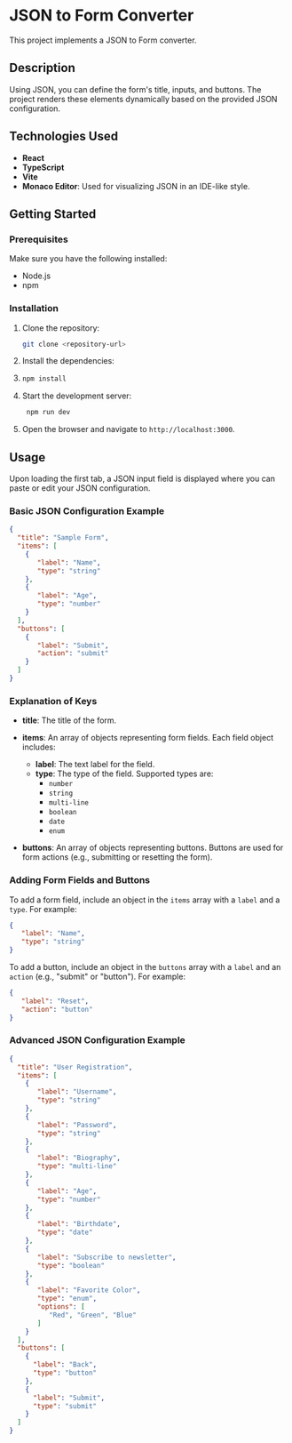# JSON to Form Converter

This project implements a JSON to Form converter.

## Description

Using JSON, you can define the form's title, inputs, and buttons. The project renders these elements dynamically based on the provided JSON configuration.

## Technologies Used

- **React**
- **TypeScript**
- **Vite**
- **Monaco Editor**: Used for visualizing JSON in an IDE-like style.

## Getting Started

### Prerequisites

Make sure you have the following installed:

- Node.js
- npm

### Installation

1. Clone the repository:
   ```sh
   git clone <repository-url>
    ```
2. Install the dependencies:
3. ```sh
   npm install
   ```
4. Start the development server:
   ```sh
    npm run dev
    ```
5. Open the browser and navigate to `http://localhost:3000`.

## Usage
Upon loading the first tab, a JSON input field is displayed where you can paste or edit your JSON configuration.

### Basic JSON Configuration Example
```json
{
  "title": "Sample Form",
  "items": [
    { 
       "label": "Name",
       "type": "string"
    },
    { 
       "label": "Age", 
       "type": "number"
    }
  ],
  "buttons": [
    { 
       "label": "Submit", 
       "action": "submit"
    }
  ]
}
```

### Explanation of Keys

- **title**: The title of the form.
- **items**: An array of objects representing form fields. Each field object includes:
  - **label**: The text label for the field.
  - **type**: The type of the field. Supported types are:
    - `number`
    - `string`
    - `multi-line`
    - `boolean`
    - `date`
    - `enum`

- **buttons**: An array of objects representing buttons. Buttons are used for form actions (e.g., submitting or resetting the form).

### Adding Form Fields and Buttons

To add a form field, include an object in the `items` array with a `label` and a `type`. For example:
```json
{ 
   "label": "Name", 
   "type": "string"
}
```

To add a button, include an object in the `buttons` array with a `label` and an `action` (e.g., "submit" or "button"). For example:
```json
{ 
   "label": "Reset",
   "action": "button"
}
```

### Advanced JSON Configuration Example
```json
{
  "title": "User Registration",
  "items": [
    { 
       "label": "Username",
       "type": "string"
    },
    { 
       "label": "Password", 
       "type": "string"
    },
    { 
       "label": "Biography", 
       "type": "multi-line"
    },
    { 
       "label": "Age", 
       "type": "number"
    },
    { 
       "label": "Birthdate", 
       "type": "date"
    },
    { 
       "label": "Subscribe to newsletter", 
       "type": "boolean"
    },
    { 
       "label": "Favorite Color", 
       "type": "enum", 
       "options": [
          "Red", "Green", "Blue"
       ]
    }
  ],
  "buttons": [
    {
      "label": "Back",
      "type": "button"
    },
    {
      "label": "Submit",
      "type": "submit"
    }
  ]
}
```

